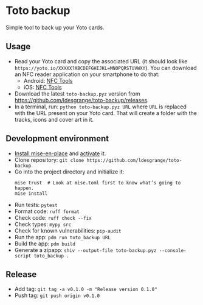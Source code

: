 # Toto backup

Simple tool to back up your Yoto cards.

## Usage

- Read your Yoto card and copy the associated URL (it should look like `https://yoto.io/XXXXX?ABCDEFGHIJKL=MNOPQRSTUVWXY`).
  You can download an NFC reader application on your smartphone to do that:
  - Android: [NFC Tools](https://play.google.com/store/apps/details?id=com.wakdev.wdnfc)
  - iOS: [NFC Tools](https://apps.apple.com/app/nfc-tools/id1252962749)
- Download the latest `toto-backup.pyz` version from https://github.com/ldesgrange/toto-backup/releases.
- In a terminal, run: `python toto-backup.pyz URL` where `URL` is replaced with the URL present on your Yoto card.
  That will create a folder with the tracks, icons and cover art in it.

## Development environment

- [Install mise-en-place](https://mise.jdx.dev/getting-started.html#installing-mise-cli) and [activate](https://mise.jdx.dev/getting-started.html#activate-mise) it.
- Clone repository: `git clone https://github.com/ldesgrange/toto-backup`
- Go into the project directory and initialize it:
  ```
  mise trust  # Look at mise.toml first to know what’s going to happen.
  mise install
  ```
- Run tests: `pytest`
- Format code: `ruff format`
- Check code: `ruff check --fix`
- Check types: `mypy src`
- Check for known vulnerabilities: `pip-audit`
- Run the app: `pdm run toto_backup URL`
- Build the app: `pdm build`
- Generate a zipapp: `shiv --output-file toto-backup.pyz --console-script toto_backup .`

## Release

- Add tag:
  `git tag -a v0.1.0 -m "Release version 0.1.0"`
- Push tag:
  `git push origin v0.1.0`

